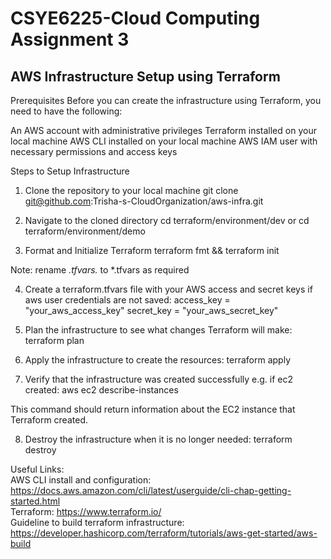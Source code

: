 # CSYE6225-Cloud Computing Assignment 3 </br>

<h2>AWS Infrastructure Setup using Terraform</h2>
Prerequisites
Before you can create the infrastructure using Terraform, you need to have the following:

An AWS account with administrative privileges
Terraform installed on your local machine
AWS CLI installed on your local machine 
AWS IAM user with necessary permissions and access keys

Steps to Setup Infrastructure
1. Clone the repository to your local machine
git clone git@github.com:Trisha-s-CloudOrganization/aws-infra.git

2. Navigate to the cloned directory
cd terraform/environment/dev or cd terraform/environment/demo

3. Format and Initialize Terraform
terraform fmt && terraform init

Note: rename *.tfvars.* to *.tfvars as required

4. Create a terraform.tfvars file with your AWS access and secret keys if aws user credentials are not saved:
access_key = "your_aws_access_key"
secret_key = "your_aws_secret_key"

5. Plan the infrastructure to see what changes Terraform will make:
terraform plan

6. Apply the infrastructure to create the resources:
terraform apply

7. Verify that the infrastructure was created successfully e.g. if ec2 created:
aws ec2 describe-instances

This command should return information about the EC2 instance that Terraform created.

8. Destroy the infrastructure when it is no longer needed:
terraform destroy


Useful Links: </br>
AWS CLI install and configuration: https://docs.aws.amazon.com/cli/latest/userguide/cli-chap-getting-started.html </br>
Terraform: https://www.terraform.io/ </br>
Guideline to build terraform infrastructure: https://developer.hashicorp.com/terraform/tutorials/aws-get-started/aws-build </br>
